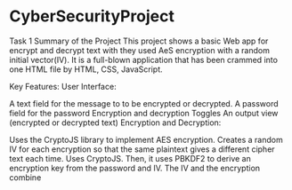 # CyberSecurityProject
Task 1
Summary of the Project
This project shows a basic Web app for encrypt and decrypt text with they used AeS encryption with a random initial vector(IV). It is a full-blown application that has been crammed into one HTML file by HTML, CSS, JavaScript.

Key Features:
User Interface:

A text field for the message to to be encrypted or decrypted.
A password field for the password
Encryption and decryption Toggles
An output view (encrypted or decrypted text)
Encryption and Decryption:

Uses the CryptoJS library to implement AES encryption.
Creates a random IV for each encryption so that the same plaintext gives a different cipher text each time.
Uses CryptoJS. Then, it uses PBKDF2 to derive an encryption key from the password and IV.
The IV and the encryption combine
